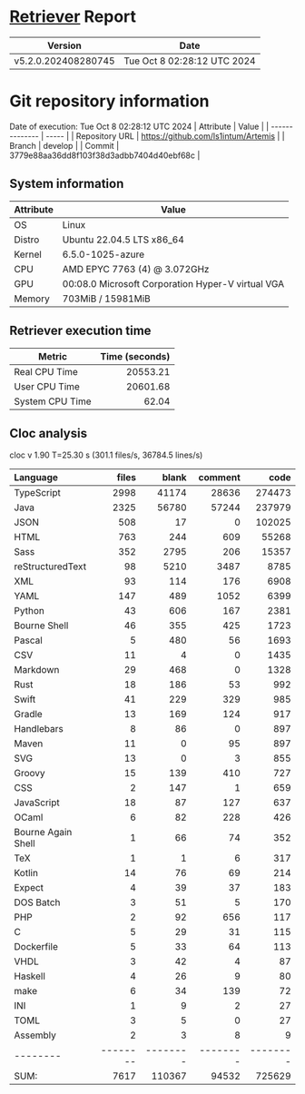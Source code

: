 # [Retriever](https://github.com/PalladioSimulator/Palladio-ReverseEngineering-Retriever) Report
| Version | Date |
| ------- | ---- |
| v5.2.0.202408280745 | Tue Oct  8 02:28:12 UTC 2024 |

# Git repository information
Date of execution: Tue Oct  8 02:28:12 UTC 2024
|    Attribute   | Value |
| -------------- | ----- |
| Repository URL | https://github.com/ls1intum/Artemis |
| Branch         | develop |
| Commit         | 3779e88aa36dd8f103f38d3adbb7404d40ebf68c |


## System information
| Attribute | Value |
| --------- | ----- |
| OS | Linux  |
| Distro | Ubuntu 22.04.5 LTS x86_64  |
| Kernel | 6.5.0-1025-azure  |
| CPU | AMD EPYC 7763 (4) @ 3.072GHz  |
| GPU | 00:08.0 Microsoft Corporation Hyper-V virtual VGA  |
| Memory | 703MiB / 15981MiB  |

## Retriever execution time
| Metric | Time (seconds) |
| --- | ---: |
| Real CPU Time | 20553.21 |
| User CPU Time | 20601.68 |
| System CPU Time | 62.04 |
<!--
Explainations:
- __Real CPU Time__: actual time the command has run (can be less than total time spent in user and system mode for multi-threaded processes)
- __User CPU Time__: time the command has spent running in user mode
- __System CPU Time__: time the command has spent running in system or kernel mode
-->

## Cloc analysis
cloc v 1.90  T=25.30 s (301.1 files/s, 36784.5 lines/s)

Language|files|blank|comment|code
:-------|-------:|-------:|-------:|-------:
TypeScript|2998|41174|28636|274473
Java|2325|56780|57244|237979
JSON|508|17|0|102025
HTML|763|244|609|55268
Sass|352|2795|206|15357
reStructuredText|98|5210|3487|8785
XML|93|114|176|6908
YAML|147|489|1052|6399
Python|43|606|167|2381
Bourne Shell|46|355|425|1723
Pascal|5|480|56|1693
CSV|11|4|0|1435
Markdown|29|468|0|1328
Rust|18|186|53|992
Swift|41|229|329|985
Gradle|13|169|124|917
Handlebars|8|86|0|897
Maven|11|0|95|897
SVG|13|0|3|855
Groovy|15|139|410|727
CSS|2|147|1|659
JavaScript|18|87|127|637
OCaml|6|82|228|426
Bourne Again Shell|1|66|74|352
TeX|1|1|6|317
Kotlin|14|76|69|214
Expect|4|39|37|183
DOS Batch|3|51|5|170
PHP|2|92|656|117
C|5|29|31|115
Dockerfile|5|33|64|113
VHDL|3|42|4|87
Haskell|4|26|9|80
make|6|34|139|72
INI|1|9|2|27
TOML|3|5|0|27
Assembly|2|3|8|9
--------|--------|--------|--------|--------
SUM:|7617|110367|94532|725629
